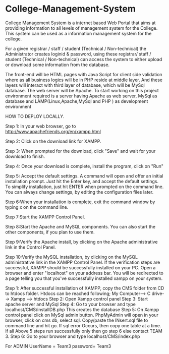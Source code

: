 # College-Management-System

College Management System is a internet based Web Portal that aims at providing information to all levels of management system for the College. This system can be used as a information management system for the college.

For a given registrar / staff / student (Technical / Non-technical) the Administrator creates loginid & password, using these registrar/ staff / student (Technical / Non-technical) can access the system to either upload or download some information from the database.

The front-end will be HTML pages with Java Script for client side validation where as all business logics will be in PHP reside at middle layer. And these layers will interact with third layer of database, which will be MySql database. The web server will be Apache. To start working on this project environment required is a server having Apache as web server, MySql as database and LAMP(Linux,Apache,MySql and PHP ) as development environment

HOW TO DEPLOY LOCALLY.

Step 1: In your web browser, go to http://www.apachefriends.org/en/xampp.html

Step 2: Click on the download link for XAMPP.

Step 3: When prompted for the download, click "Save" and wait for your download to finish.

Step 4: Once your download is complete, install the program, click on "Run"

Step 5: Accept the default settings. A command will open and offer an initial installation prompt. Just hit the Enter key, and accept the default settings. To simplify installation, just hit ENTER when prompted on the command line. You can always change settings, by editing the configuration files later.

Step 6:When your installation is complete, exit the command window by typing x on the command line.

Step 7:Start the XAMPP Control Panel.

Step 8:Start the Apache and MySQL components. You can also start the other components, if you plan to use them.

Step 9:Verify the Apache install, by clicking on the Apache administrative link in the Control Panel.

Step 10:Verify the MySQL installation, by clicking on the MySQL administrative link in the XAMPP Control Panel. If the verification steps are successful, XAMPP should be successfully installed on your PC. Open a browser and enter "localhost" on your address bar. You will be redirected to a page telling you that you've successfully installed xampp on your system.

Step 1: After successful installation of XAMPP, copy the CMS folder from CD to htdocs folder. Htdocs can be reached following; My Computer--> C drive--> Xampp --> htdocs Step 2: Open Xampp control panel Step 3: Start apache server and MySql Step 4: Go to your browser and type localhost/CMS/installDB.php This creates the database Step 5: On Xampp control panel click on MySql admin button. PhpMyAdmin will open in your browser, click on cms db, select sql. Copy/paste the INsert.sql file to command line and hit go. If sql error Occurs, then copy one table at a time. If all Above 5 steps run successfully only then go step 6 else contact TEAM 3. Step 6: Go to your browser and type localhost/CMS/index.php

For ADMIN UserName = Team3 password= Team3
